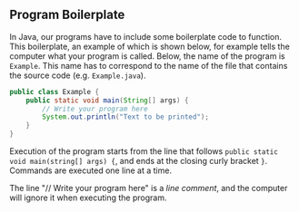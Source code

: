 ## Program Boilerplate

In Java, our programs have to include some boilerplate code to function. This boilerplate, an example of which is shown below, for example tells the computer what your program is called. Below, the name of the program is `Example`. This name has to correspond to the name of the file that contains the source code (e.g. `Example.java`).

```java
public class Example {
    public static void main(String[] args) {
		// Write your program here
        System.out.println("Text to be printed");
    }
}
```

Execution of the program starts from the line that follows `public static void main(string[] args) {`, and ends at the closing curly bracket `}`. Commands are executed one line at a time.

The line "// Write your program here" is a _line comment_, and the computer will ignore it when executing the program.